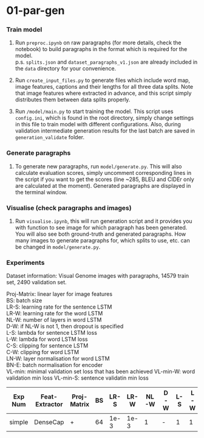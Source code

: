 # 01-par-gen

### Train model

1. Run `preproc.ipynb` on raw paragraphs (for more details, check the notebook) to build paragraphs in the format which is required for the model.\
  p.s. `splits.json` and `dataset_paragraphs_v1.json` are already included in the `data` directory for your convenience.

2. Run `create_input_files.py` to generate files which include word map, image features, captions and their lengths for all three data splits. Note that image features where extracted in advance, and this script simply distributes them between data splits properly.

3. Run `/model/main.py` to start training the model. This script uses `config.ini`, which is found in the root directory, simply change settings in this file to train model with different configurations. Also, during validation intermediate generation results for the last batch are saved in `generation_validate` folder.

### Generate paragraphs

1. To generate new paragraphs, run `model/generate.py`. This will also calculate evaluation scores, simply uncomment corresponding lines in the script if you want to get the scores (line ~285, BLEU and CIDEr only are calculated at the moment). Generated paragraphs are displayed in the terminal window.

### Visualise (check paragraphs and images)

1. Run `visualise.ipynb`, this will run generation script and it provides you with function to see image for which paragraph has been generated. You will also see both ground-truth and generated paragraphs. How many images to generate paragraphs for, which splits to use, etc. can be changed in `model/generate.py`.

### Experiments

Dataset information:
Visual Genome images with paragraphs, 14579 train set, 2490 validation set.

Proj-Matrix: linear layer for image features\
BS: batch size\
LR-S: learning rate for the sentence LSTM\
LR-W: learning rate for the word LSTM\
NL-W: number of layers in word LSTM\
D-W: if NL-W is not 1, then dropout is specified\
L-S: lambda for sentence LSTM loss\
L-W: lambda for word LSTM loss\
C-S: clipping for sentence LSTM\
C-W: clipping for word LSTM\
LN-W: layer normalisation for word LSTM\
BN-E: batch normalisation for encoder\
VL-min: minimal validation set loss that has been achieved
VL-min-W: word validation min loss
VL-min-S: sentence validatin min loss

| Exp Num | Feat-Extractor | Proj-Matrix | BS | LR-S | LR-W | NL-W | D-W | L-S | L-W | C-S | C-W | LN-W | BN-E | VL-min | VL-min-W | VL-min-S |
|---|----------------|---------|----|------|------|------|-----|-----|-----|-----|-----|------|------|------|------|------|
|  simple |       DenseCap         |     +    |  64  |   1e-3   |   1e-3   |   1   |  -   |  1   |  1   |  -   |  -  |  +  |  -    |   5.61   |   5.57   |   0.03   |
